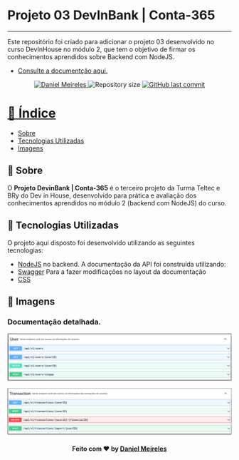 # Projeto 03 DevInBank | Conta-365
---

Este repositório foi criado para adicionar o projeto 03 desenvolvido no curso DevInHouse no módulo 2, que tem o objetivo de firmar os conhecimentos aprendidos sobre Backend com NodeJS.

- [Consulte a documentção aqui.](https://devinbank-conta365.herokuapp.com/api/v1/docs/)
<p align="center">	
   <a href="https://www.linkedin.com/in/developer-danielmn/">
      <img alt="Daniel Meireles" src="https://img.shields.io/badge/-Daniel Meireles-0080000?style=flat&logo=Linkedin&logoColor=white" />
   </a>
  <img alt="Repository size" src="https://img.shields.io/github/languages/code-size/meirelesdev/devinbank?color=0080000label=repo%20size">


  <a href="https://github.com/meirelesdev/devinbank/commits/main">
    <img alt="GitHub last commit" src="https://img.shields.io/github/last-commit/meirelesdev/devinbank?color=0080000">
</p>

# :pushpin: Índice

- [Sobre](#sobre)
- [Tecnologias Utilizadas](#tecnologias-utilizadas)
- [Imagens](#imagens)

<a id="sobre"></a>

## :bookmark: Sobre

O <strong>Projeto DevinBank | Conta-365</strong> é o terceiro projeto da Turma Teltec e BRy do Dev in House, desenvolvido para prática e avaliação dos conhecimentos aprendidos no módulo 2 (backend com NodeJS) do curso.

<a id="tecnologias-utilizadas"></a>

## :rocket: Tecnologias Utilizadas

O projeto aqui disposto foi desenvolvido utilizando as seguintes tecnologias:
- [NodeJS](https://nodejs.org/en/) no backend.
A documentação da API foi construída utilizando:
- [Swagger](https://swagger.io/)
Para a fazer modificações no layout da documentação
- [CSS](https://www.w3schools.com/css/default.asp)

<a id="imagens"></a>
## :bookmark: Imagens

### Documentação detalhada.

![Rotas Users](screens/users-routes.png?raw=true "Rotas user")

![Rotas Transactions](screens/transactions-routes.png?raw=true "Rotas transactions")


<h4 align="center">
    Feito com ❤️ by <a href="https://www.linkedin.com/in/developer-danielmn/" target="_blank">Daniel Meireles</a>
</h4>